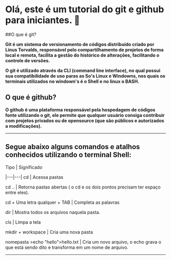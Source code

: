# Olá, este é um tutorial do git e github para iniciantes. :hamster:

##O que é git? 

**Git é um sistema de versionamento de códigos distribuído criado por Linus Torvalds, responsável pelo compartilhamento de projetos de forma local e remota,
facilita a gestão do histórico de alterações, facilitando o controle de versões.**

**O git é utilizado através da CLI (command line interface), no qual possui sua compatibilidade de uso paras as So's Linux e Windowns, nos quais os terminais utilizados no windown's é o Shell e no linux o BASH.**

## O que é github?


**O github é uma plataforma responsável pela hospedagem de códigos fonte utilizando o git, ele permite que qualquer usuário consiga contribuir com projetos privados ou de opensource (que são públicos e autorizados a modificações).**

---
## Segue abaixo alguns comandos e atalhos conhecidos utilizando o terminal Shell:

Tipo | Significado

|---|---|
cd  | Acessa pastas

cd ..  | Retorna pastas abertas ( o cd e os dois pontos precisam ter espaço entre eles).

cd + Uma letra qualquer + TAB | Completa as palavras

dir | Mostra todos os arquivos naquela pasta.

cls | Limpa a tela

mkdir + workspace | Cria uma nova pasta

nomepasta >echo "hello">hello.txt | Cria um novo arquivo, o echo grava o que está sendo dito e transforma em um nome de arquivo.


---